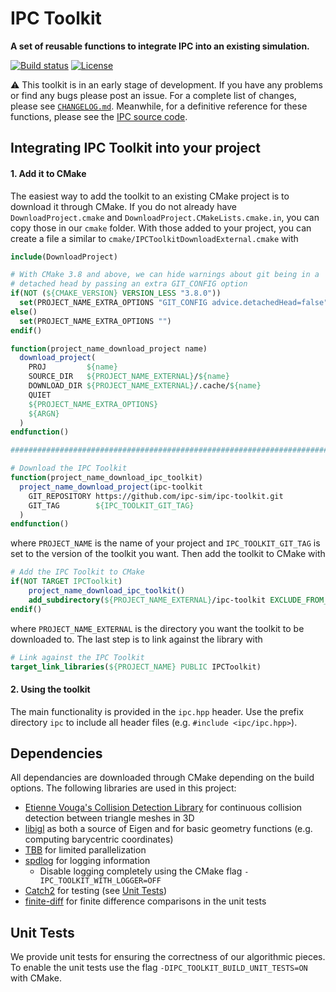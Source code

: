 # IPC Toolkit
**A set of reusable functions to integrate IPC into an existing simulation.**

[![Build status](https://github.com/ipc-sim/ipc-toolkit/workflows/Build/badge.svg?event=push)](https://github.com/ipc-sim/ipc-toolkit/actions?query=workflow%3ABuild+branch%3Amaster+event%3Apush)
[![License](https://img.shields.io/github/license/ipc-sim/ipc-toolkit.svg?color=blue)](https://github.com/ipc-sim/ipc-toolkit/blob/master/LICENSE)

:warning: This toolkit is in an early stage of development. If you have any problems or find any bugs please post an issue. For a complete list of changes, please see [`CHANGELOG.md`](https://github.com/ipc-sim/ipc-toolkit/blob/master/CHANGELOG.md). Meanwhile, for a definitive reference for these functions, please see the [IPC source code](https://github.com/ipc-sim/IPC).

## Integrating IPC Toolkit into your project

#### 1. Add it to CMake

The easiest way to add the toolkit to an existing CMake project is to download
it through CMake. If you do not already have `DownloadProject.cmake` and `DownloadProject.CMakeLists.cmake.in`, you can copy those in our `cmake` folder.
With those added to your project, you can create a file a similar to `cmake/IPCToolkitDownloadExternal.cmake` with

```CMake
include(DownloadProject)

# With CMake 3.8 and above, we can hide warnings about git being in a
# detached head by passing an extra GIT_CONFIG option
if(NOT (${CMAKE_VERSION} VERSION_LESS "3.8.0"))
  set(PROJECT_NAME_EXTRA_OPTIONS "GIT_CONFIG advice.detachedHead=false")
else()
  set(PROJECT_NAME_EXTRA_OPTIONS "")
endif()

function(project_name_download_project name)
  download_project(
    PROJ         ${name}
    SOURCE_DIR   ${PROJECT_NAME_EXTERNAL}/${name}
    DOWNLOAD_DIR ${PROJECT_NAME_EXTERNAL}/.cache/${name}
    QUIET
    ${PROJECT_NAME_EXTRA_OPTIONS}
    ${ARGN}
  )
endfunction()

################################################################################

# Download the IPC Toolkit
function(project_name_download_ipc_toolkit)
  project_name_download_project(ipc-toolkit
    GIT_REPOSITORY https://github.com/ipc-sim/ipc-toolkit.git
    GIT_TAG        ${IPC_TOOLKIT_GIT_TAG}
  )
endfunction()
```

where `PROJECT_NAME` is the name of your project and `IPC_TOOLKIT_GIT_TAG` is set to the version of the toolkit you want. Then add the toolkit to CMake with

```CMake
# Add the IPC Toolkit to CMake
if(NOT TARGET IPCToolkit)
    project_name_download_ipc_toolkit()
    add_subdirectory(${PROJECT_NAME_EXTERNAL}/ipc-toolkit EXCLUDE_FROM_ALL)
endif()
```

where `PROJECT_NAME_EXTERNAL` is the directory you want the toolkit to be downloaded to. The last step is to link against the library with

```CMake
# Link against the IPC Toolkit
target_link_libraries(${PROJECT_NAME} PUBLIC IPCToolkit)
```

#### 2. Using the toolkit

The main functionality is provided in the `ipc.hpp` header. Use the prefix directory `ipc` to include all header files (e.g. `#include <ipc/ipc.hpp>`).

## Dependencies

All dependancies are downloaded through CMake depending on the build options.
The following libraries are used in this project:

* [Etienne Vouga's Collision Detection Library](https://github.com/evouga/collisiondetection.git) for continuous collision detection between triangle meshes in 3D
* [libigl](https://github.com/libigl/libigl) as both a source of Eigen and for basic geometry functions (e.g. computing barycentric coordinates)
* [TBB](https://github.com/wjakob/tbb) for limited parallelization
* [spdlog](https://github.com/gabime/spdlog) for logging information
    * Disable logging completely using the CMake flag `-IPC_TOOLKIT_WITH_LOGGER=OFF`
* [Catch2](https://github.com/catchorg/Catch2.git) for testing (see [Unit Tests](#unit_tests))
* [finite-diff](https://github.com/zfergus/finite-diff) for finite difference comparisons in the unit tests

## <a name="unit_tests"></a>Unit Tests

We provide unit tests for ensuring the correctness of our algorithmic pieces.
To enable the unit tests use the flag `-DIPC_TOOLKIT_BUILD_UNIT_TESTS=ON` with
CMake.
